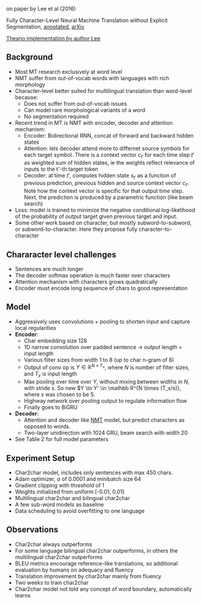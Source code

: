on paper by Lee et al (2016)

Fully Character-Level Neural Machine Translation without Explicit Segmentation, [annotated](https://drive.google.com/open?id=0ByV7wn2NzevOQ0JtTTRuR0pjUlE), [arXiv](https://arxiv.org/abs/1610.03017)

[Theano implementation by author Lee](https://github.com/nyu-dl/dl4mt-c2c?utm_campaign=Revue%20newsletter&utm_medium=Newsletter&utm_source=revue)

## Background
- Most MT research exclusively at word level
- NMT suffer from out-of-vocab words with languages with rich morphology
- Character-level better suited for multilingual translation than word-level because:
  - Does not suffer from out-of-vocab issues
  - Can model rare morphological variants of a word
  - No segmentation required
- Recent trend in MT is NMT with encoder, decoder and attention mechanism:
  - Encoder: Bidirectional RNN, concat of forward and backward hidden states
  - Attention: lets decoder attend more to differnet source symbols for each target symbol. There is a context vector $c_{t'}$ for each time step $t'$ as weighted sum of hidden states, ie the weights reflect relevance of inputs to the t'-th target token
  - Decoder: at time $t'$, computes hidden state $s_{t'}$ as a function of previous prediction, previous hidden and source context vector $c_{t'}$. Note how the context vector is specific for that output time step. Next, the prediction is produced by a parametric function (like beam search)
- Loss: model is trained to minimize the negative conditional log-likelihood of the probability of output target given previous target and input.
- Some other work based on character, but mostly subword-to-subword, or subword-to-character. Here they propose fully character-to-character

## Chararacter level challenges
- Sentences are much longer
- The decoder softmax operation is much faster over characters
- Attention mechanism with characters grows quadratically
- Encoder must encode long sequence of chars to good representation

## Model
- Aggressively uses convolutions + pooling to shorten input and capture local regularities
- **Encoder**: 
  - Char embedding size 128
  - 1D narrow convolution over padded sentence -> output length = input length
  - Various filter sizes from width 1 to 8 (up to char n-gram of 8)
  - Output of conv op is $Y \in \mathbb R^{N \times T_x}$, where $N$ is number of filter sizes, and $T_x$ is input length
  - Max pooling over time over $Y$, without mixing between widths in $N$, with stride $s$. So new $Y \to Y' \in \mathbb R^{N \times (T_x/s)}, where $s$ was chosen to be 5.
  - Highway network over pooling output to regulate information flow
  - Finally goes to BiGRU
- **Decoder**:
  - Attention and decoder like [NMT](summaries/neural_machine_translation.md) model, but predict characters as opposed to words.
  - Two-layer unidirection with 1024 GRU, beam search with width 20
- See Table 2 for full model parameters

## Experiment Setup
- Char2char model, includes only sentences with max 450 chars.
- Adam optimizer, $\alpha$ of 0.0001 and minibatch size 64
- Gradient clipping with threshold of 1
- Weights initialized from uniform [-0.01, 0.01]
- Multilingual char2char and bilingual char2char
- A few sub-word models as baseline
- Data scheduling to avoid overfitting to one language

## Observations
- Char2char always outperforms
- For some language bilingual char2char outperforms, in others the multilingual char2char outperforms
- BLEU metrics encourage reference-like translations, so additional evaluation by humans on adequacy and fluency
- Translation improvement by char2char mainly from fluency
- Two weeks to train char2char
- Char2char model not told any concept of word boundary, automatically learns
